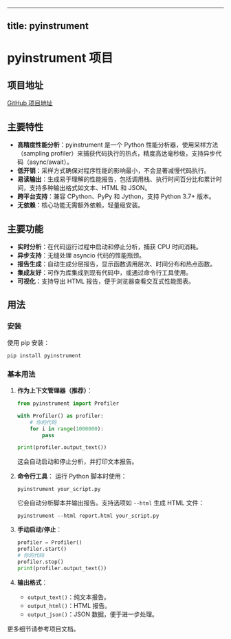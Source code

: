 
---
title: pyinstrument
---

# pyinstrument 项目

## 项目地址
[GitHub 项目地址](https://github.com/joerick/pyinstrument)

## 主要特性
- **高精度性能分析**：pyinstrument 是一个 Python 性能分析器，使用采样方法（sampling profiler）来捕获代码执行的热点，精度高达毫秒级，支持异步代码（async/await）。
- **低开销**：采样方式确保对程序性能的影响最小，不会显著减慢代码执行。
- **易读输出**：生成易于理解的性能报告，包括调用栈、执行时间百分比和累计时间，支持多种输出格式如文本、HTML 和 JSON。
- **跨平台支持**：兼容 CPython、PyPy 和 Jython，支持 Python 3.7+ 版本。
- **无依赖**：核心功能无需额外依赖，轻量级安装。

## 主要功能
- **实时分析**：在代码运行过程中启动和停止分析，捕获 CPU 时间消耗。
- **异步支持**：无缝处理 asyncio 代码的性能瓶颈。
- **报告生成**：自动生成分层报告，显示函数调用层次、时间分布和热点函数。
- **集成友好**：可作为库集成到现有代码中，或通过命令行工具使用。
- **可视化**：支持导出 HTML 报告，便于浏览器查看交互式性能图表。

## 用法
### 安装
使用 pip 安装：
```
pip install pyinstrument
```

### 基本用法
1. **作为上下文管理器（推荐）**：
   ```python
   from pyinstrument import Profiler

   with Profiler() as profiler:
       # 你的代码
       for i in range(1000000):
           pass

   print(profiler.output_text())
   ```
   这会自动启动和停止分析，并打印文本报告。

2. **命令行工具**：
   运行 Python 脚本时使用：
   ```
   pyinstrument your_script.py
   ```
   它会自动分析脚本并输出报告。支持选项如 `--html` 生成 HTML 文件：
   ```
   pyinstrument --html report.html your_script.py
   ```

3. **手动启动/停止**：
   ```python
   profiler = Profiler()
   profiler.start()
   # 你的代码
   profiler.stop()
   print(profiler.output_text())
   ```

4. **输出格式**：
   - `output_text()`：纯文本报告。
   - `output_html()`：HTML 报告。
   - `output_json()`：JSON 数据，便于进一步处理。

更多细节请参考项目文档。